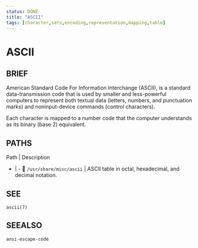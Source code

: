 ```yaml
---
status: DONE
title: "ASCII"
tags: [character,sets,encoding,representation,mapping,table]
---
```


# ASCII

## BRIEF

American Standard Code For Information Interchange (ASCII), is a standard data-transmission code that is used by smaller and less-powerful computers to represent both textual data (letters, numbers, and punctuation marks) and noninput-device commands (control characters).

Each character is mapped to a number code that the computer understands as its binary (base 2) equivalent.


## PATHS

Path | Description
- | -
📂 `/usr/share/misc/ascii` | ASCII table in octal, hexadecimal, and decimal notation.

## SEE

    ascii(7)

## SEEALSO

    ansi-escape-code

